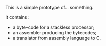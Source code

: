 This is a simple prototype of... something.

It contains:

- a byte-code for a stackless processor;
- an assembler producing the bytecodes;
- a translator from assembly language to C.

